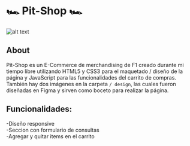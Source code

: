 # 🏎 Pit-Shop 🏎

![alt text](https://cdn-icons-png.flaticon.com/512/2041/2041042.png)

## About

Pit-Shop es un E-Commerce de merchandising de F1 creado durante mi tiempo libre utilizando HTML5 y CSS3 para el maquetado / diseño de la página y JavaScript para las funcionalidades del carrito de compras.
También hay dos imágenes en la carpeta `/ design`, las cuales fueron diseñadas en Figma y sirven como boceto para realizar la página.

## Funcionalidades:

-Diseño responsive \
-Seccion con formulario de consultas \
-Agregar y quitar items en el carrito 
